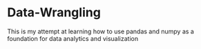 # Data-Wrangling

This is my attempt at learning how to use pandas and numpy as a foundation for data analytics and visualization
